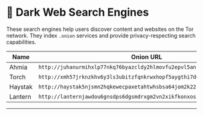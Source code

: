 # 🔎 Dark Web Search Engines

These search engines help users discover content and websites on the Tor network. They index `.onion` services and provide privacy-respecting search capabilities.

| Name           | Onion URL                                     |
|----------------|-----------------------------------------------|
| Ahmia | `http://juhanurmihxlp77nkq76byazcldy2hlmovfu2epvl5ankdibsot4csyd.onion/` |
| Torch | `http://xmh57jrknzkhv6y3ls3ubitzfqnkrwxhopf5aygthi7d6rplyvk3noyd.onion/` |
| Haystak | `http://haystak5njsmn2hqkewecpaxetahtwhsbsa64jom2k22z5afxhnpxfid.onion/` |
| Lantern | `http://lanternjawdou6gnsdps6dgsmdrxgm2vn2xikfkonxosi3yoxna33oid.onion/` |

---
